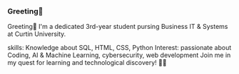 ### Greeting👋
<!--
**rusheegopaul/RusheeGopaul** is a ✨ _special_ ✨ repository because its `README.md` (this file) appears on your GitHub profile.
-->
Greeting👋
I'm a dedicated 3rd-year student pursing Business IT & Systems at Curtin University.

skills: Knowledge about SQL, HTML, CSS, Python
Interest: passionate about Coding, AI & Machine Learning, cybersecurity, web development
Join me in my quest for learning and technological discovery! 🚀🌟
